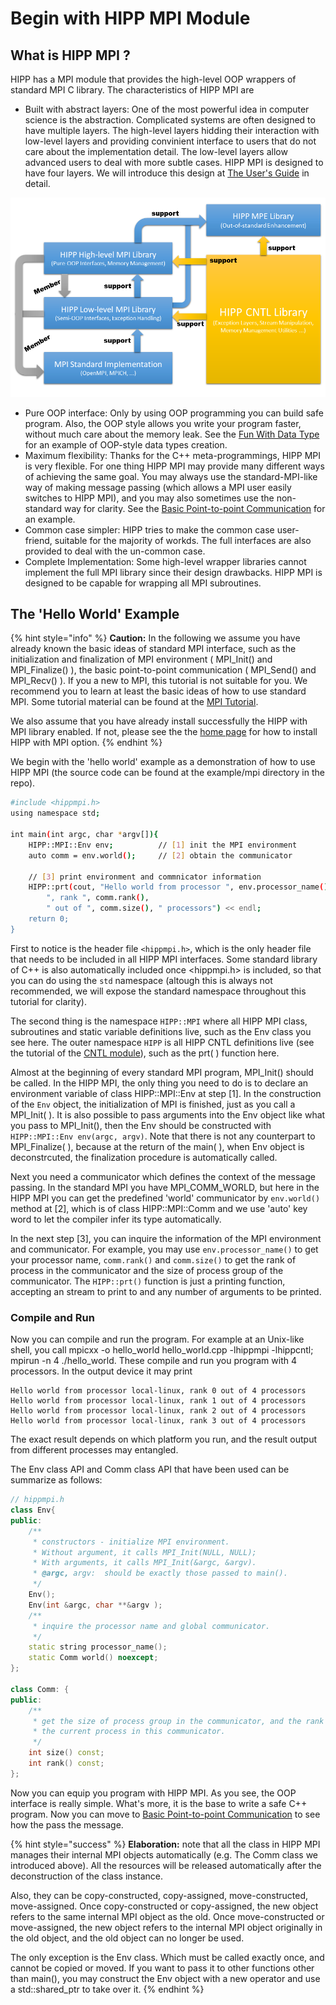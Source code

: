 # Begin with HIPP MPI Module

## What is HIPP MPI ?

HIPP has a MPI module that provides the high-level OOP wrappers of standard MPI C library. The characteristics of HIPP MPI are

* Built with abstract layers: One of the most powerful idea in computer science is the abstraction. Complicated systems are often designed to have multiple layers. The high-level layers hidding their interaction with low-level layers and providing convinient interface to users that do not care about the implementation detail. The low-level layers allow advanced users to deal with more subtle cases.  HIPP MPI is designed to have four layers. We will introduce this design at [The User's Guide](../../users-guide.md) in detail.

![The Abstract Layers of HIPP MPI](../../../.gitbook/assets/hippmpi_abstract_layers.png)

* Pure OOP interface: Only by using OOP programming you can build safe program. Also, the OOP style allows you write your program faster, without much care about the memory leak. See the [Fun With Data Type](fun-with-data-types.md) for an example of OOP-style data types creation.
* Maximum flexibility: Thanks for the C++ meta-programmings, HIPP MPI is very flexible. For one thing HIPP MPI may provide many different ways of achieving the same goal. You may always use the standard-MPI-like way of making message passing \(which allows a MPI user easily switches to HIPP MPI\), and you may also sometimes use the non-standard way for clarity. See the [Basic Point-to-point Communication](basic-point-to-point-communication.md) for an example.
* Common case simpler: HIPP tries to make the common case user-friend, suitable for the majority of workds. The full interfaces are also provided to deal with the un-common case. 
* Complete Implementation: Some high-level wrapper libraries cannot implement the full MPI library since their design drawbacks. HIPP MPI is designed to be capable for wrapping all MPI subroutines.

## The 'Hello World' Example

{% hint style="info" %}
**Caution:** In the following we assume you have already known the basic ideas of standard MPI interface, such as the initialization and finalization of MPI environment \( MPI\_Init\(\) and MPI\_Finalize\(\) \), the basic point-to-point communication \( MPI\_Send\(\) and MPI\_Recv\(\) \). If you a new to MPI, this tutorial is not suitable for you. We recommend you to learn at least the basic ideas of how to use standard MPI. Some tutorial material can be found at the [MPI Tutorial](https://mpitutorial.com/tutorials/).

We also assume that you have already install successfully the HIPP with MPI library enabled. If  not, please see the the [home page](../../../) for how to install HIPP with MPI option.
{% endhint %}

We begin with the 'hello world' example as a demonstration of how to use HIPP MPI \(the source code can be found at the example/mpi directory in the repo\).

```bash
#include <hippmpi.h>
using namespace std;

int main(int argc, char *argv[]){
    HIPP::MPI::Env env;          // [1] init the MPI environment
    auto comm = env.world();     // [2] obtain the communicator 

    // [3] print environment and commnicator information
    HIPP::prt(cout, "Hello world from processor ", env.processor_name(),
        ", rank ", comm.rank(), 
        " out of ", comm.size(), " processors") << endl;
    return 0;
}
```

First to notice is the header file `<hippmpi.h>`, which is the only header file that needs to be included in all HIPP MPI interfaces. Some standard library of C++ is also automatically included once &lt;hippmpi.h&gt; is included, so that you can do using the `std` namespace \(altough this is always not recommended, we will expose the standard namespace throughout this tutorial for clarity\).

The second thing is the namespace `HIPP::MPI` where all HIPP MPI class, subroutines and static variable definitions live, such as the Env class you see here. The outer namespace `HIPP` is all HIPP CNTL definitions live \(see the tutorial of the [CNTL module](../begin-with-hipp-cntl-module.md)\), such as the prt\( \) function here.

Almost at the beginning of every standard MPI program, MPI\_Init\(\) should be called. In the HIPP MPI, the only thing you need to do is to declare an environment variable of class HIPP::MPI::Env at step \[1\]. In the construction of the `Env` object, the initialization of MPI is finished, just as you call a MPI\_Init\( \). It is also possible to pass arguments into the Env object like what you pass to MPI\_Init\(\), then the Env should be constructed with `HIPP::MPI::Env env(argc, argv)`. Note that there is not any counterpart to MPI\_Finalize\( \), because at the return of the main\( \), when Env object is deconstrcuted, the finalization procedure is automatically called.

Next you need a communicator which defines the context of the message passing. In the standard MPI you have MPI\_COMM\_WORLD, but here in the HIPP MPI you can get the predefined 'world' communicator by `env.world()` method at \[2\], which is of class HIPP::MPI::Comm and we use 'auto' key word to let the compiler infer its type automatically.

In the next step \[3\], you can inquire the information of the MPI environment and communicator. For example, you may use `env.processor_name()` to get your processor name, `comm.rank()` and `comm.size()` to get the rank of process in the communicator and the size of process group of the communicator. The `HIPP::prt()` function is just a printing function, accepting an stream to print to and any number of arguments to be printed.

### Compile and Run

Now you can compile and run the program. For example at an Unix-like shell, you call mpicxx -o hello\_world hello\_world.cpp -lhippmpi -lhippcntl; mpirun -n 4 ./hello\_world. These compile and run you program with 4 processors. In the output device it may print

```text
Hello world from processor local-linux, rank 0 out of 4 processors
Hello world from processor local-linux, rank 1 out of 4 processors
Hello world from processor local-linux, rank 2 out of 4 processors
Hello world from processor local-linux, rank 3 out of 4 processors
```

The exact result depends on which platform you run, and the result output from different processes may entangled.

The Env class API and Comm class API that have been used can be summarize as follows:

```cpp
// hippmpi.h
class Env{
public:
    /**
     * constructors - initialize MPI environment.
     * Without argument, it calls MPI_Init(NULL, NULL);
     * With arguments, it calls MPI_Init(&argc, &argv).
     * @argc, argv:  should be exactly those passed to main().
     */
    Env();
    Env(int &argc, char **&argv );
    /**
     * inquire the processor name and global communicator.
     */
    static string processor_name();
    static Comm world() noexcept;
};

class Comm: {
public:
    /**
     * get the size of process group in the communicator, and the rank of
     * the current process in this communicator.
     */
    int size() const;
    int rank() const;
};
```

Now you can equip you program with HIPP MPI. As you see, the OOP interface is really simple. What's more, it is the base to write a safe C++ program. Now you can move to [Basic Point-to-point Communication](basic-point-to-point-communication.md) to see how the pass the message.

{% hint style="success" %}
**Elaboration:** note that all the class in HIPP MPI manages their internal MPI objects automatically \(e.g. The Comm class we introduced above\). All the resources will be released automatically after the deconstruction of the class instance. 

Also, they can be copy-constructed, copy-assigned, move-constructed, move-assigned. Once copy-constructed or copy-assigned, the new object refers to the same internal MPI object as the old. Once move-constructed or move-assigned, the new object refers to the internal MPI object originally in the old object, and the old object can no longer be used.

The only exception is the Env class. Which must be called exactly once, and cannot be copied or moved. If you want to pass it to other functions other than main\(\), you may construct the Env object with a new operator and use a std::shared\_ptr to take over it.
{% endhint %}

